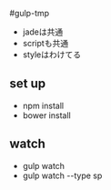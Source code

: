 #gulp-tmp

* jadeは共通
* scriptも共通
* styleはわけてる


## set up

* npm install
* bower install

## watch
* gulp watch
* gulp watch --type sp

